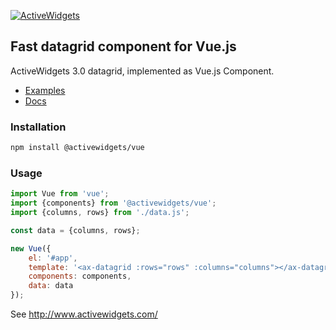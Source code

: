 
[![ActiveWidgets](http://www.activewidgets.com/include/logo/aw-logo-40.png?activewidgets/vue)](http://www.activewidgets.com/)

## Fast datagrid component for Vue.js

ActiveWidgets 3.0 datagrid, implemented as Vue.js Component.

- [Examples](https://vs.activewidgets.com/)
- [Docs](https://vd.activewidgets.com/)

### Installation

```bash
npm install @activewidgets/vue
```

### Usage

```js
import Vue from 'vue';
import {components} from '@activewidgets/vue';
import {columns, rows} from './data.js';

const data = {columns, rows};

new Vue({
    el: '#app',
    template: '<ax-datagrid :rows="rows" :columns="columns"></ax-datagrid>',
    components: components,
    data: data
});
```

See http://www.activewidgets.com/

